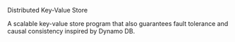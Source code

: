 Distributed Key-Value Store

A scalable key-value store program that also guarantees fault tolerance and causal consistency inspired by Dynamo DB.
